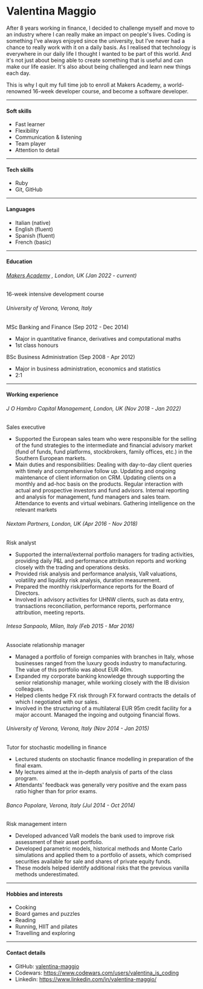 # Valentina Maggio

After 8 years working in finance, I decided to challenge myself and move to an industry where I can really make an impact on people's lives. 
Coding is something I’ve always enjoyed since the university, but I’ve never had a chance to really work with it on a daily basis. As I realised that technology is everywhere in our daily life I thought I wanted to be part of this world. And it's not just about being able to create something that is useful and can make our life easier. It's also about being challenged and learn new things each day. 

This is why I quit my full time job to enroll at Makers Academy, a world-renowned 16-week developer course, and become a software developer.

---

#### Soft skills

* Fast learner
* Flexibility
* Communication & listening
* Team player
* Attention to detail

---

#### Tech skills

* Ruby
* Git, GitHub

---

#### Languages

* Italian (native)
* English (fluent)
* Spanish (fluent)
* French (basic)

---

#### Education

###### [Makers Academy](https://makers.tech/) , London, UK (Jan 2022 - current)

16-week intensive development course

###### University of Verona, Verona, Italy 

MSc Banking and Finance (Sep 2012 - Dec 2014)
* Major in quantitative finance, derivatives and computational maths
* 1st class honours

BSc Business Administration (Sep 2008 - Apr 2012)
* Major in business administration, economics and statistics
* 2:1

---

#### Working experience

###### J O Hambro Capital Management, London, UK (Nov 2018 - Jan 2022)

Sales executive

* Supported the European sales team who were responsible for the selling of the fund strategies to the intermediate and financial advisory market (fund of funds, fund platforms, stockbrokers, family offices, etc.) in the Southern European markets.
* Main duties and responsibilities:
  Dealing with day-to-day client queries with timely and comprehensive follow up.
  Updating and ongoing maintenance of client information on CRM.
  Updating clients on a monthly and ad-hoc basis on the products.
  Regular interaction with actual and prospective investors and fund advisors.
  Internal reporting and analysis for management, fund managers and sales team.
  Attendance to events and virtual webinars.
  Gathering intelligence on the relevant markets

###### Nextam Partners, London, UK (Apr 2016 - Nov 2018)

Risk analyst

* Supported the internal/external portfolio managers for trading activities, providing daily P&L and performance attribution reports and working closely with the trading and operations desks.
* Provided risk analysis and performance analysis, VaR valuations, volatility and liquidity risk analysis, duration measurement.
* Prepared the monthly risk/performance reports for the Board of Directors.
* Involved in advisory activities for UHNW clients, such as data entry, transactions reconciliation, performance reports, performance attribution, meeting reports.

###### Intesa Sanpaolo, Milan, Italy (Feb 2015 - Mar 2016)

Associate relationship manager

* Managed a portfolio of foreign companies with branches in Italy, whose businesses ranged from the luxury goods industry to manufacturing. The value of this portfolio was about EUR 40m.
* Expanded my corporate banking knowledge through supporting the senior relationship manager, while working closely with the IB division colleagues.
* Helped clients hedge FX risk through FX forward contracts the details of which I negotiated with our sales.
* Involved in the structuring of a multilateral EUR 95m credit facility for a major account. Managed the ingoing and outgoing financial flows.

###### University of Verona, Verona, Italy (Nov 2014 - Jan 2015)

Tutor for stochastic modelling in finance

* Lectured students on stochastic finance modelling in preparation of the final exam.
* My lectures aimed at the in-depth analysis of parts of the class program.
* Attendants' feedback was generally very positive and the exam pass ratio higher than for prior
exams.

###### Banco Popolare, Verona, Italy (Jul 2014 - Oct 2014)

Risk management intern

* Developed advanced VaR models the bank used to improve risk assessment of their asset portfolio.
* Developed parametric models, historical methods and Monte Carlo simulations and applied them to a portfolio of assets, which comprised securities available for sale and shares of private equity funds.
* These models helped identify additional risks that the previous vanilla methods underestimated.

---

#### Hobbies and interests

* Cooking
* Board games and puzzles
* Reading
* Running, HIIT and pilates
* Travelling and exploring

---

#### Contact details

* GitHub: [valentina-maggio](https://github.com/valentina-maggio)
* Codewars: https://www.codewars.com/users/valentina_is_coding
* Linkedin: https://www.linkedin.com/in/valentina-maggio/